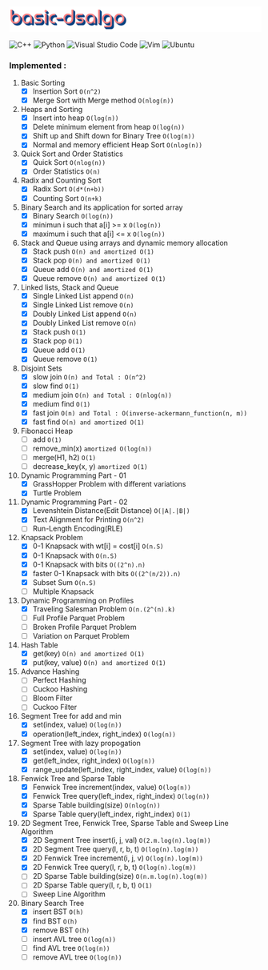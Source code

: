 ![logo](logo.png)

<img alt="C++" src="https://img.shields.io/badge/c++-%2300599C.svg?style=for-the-badge&logo=c%2B%2B&logoColor=white"/>
<img alt="Python" src="https://img.shields.io/badge/python-%2314354C.svg?style=for-the-badge&logo=python&logoColor=white"/>
<img alt="Visual Studio Code" src="https://img.shields.io/badge/VisualStudioCode-0078d7.svg?style=for-the-badge&logo=visual-studio-code&logoColor=white"/>
<img alt="Vim" src="https://img.shields.io/badge/VIM-%2311AB00.svg?style=for-the-badge&logo=vim&logoColor=white"/>
<img alt="Ubuntu" src="https://img.shields.io/badge/Ubuntu-E95420?style=for-the-badge&logo=ubuntu&logoColor=white" />


### Implemented :
1. Basic Sorting
    - [x] Insertion Sort ```O(n^2)```
    - [x] Merge Sort with Merge method ```O(nlog(n))```
2. Heaps and Sorting 
    - [x] Insert into heap ```O(log(n))``` 
    - [x] Delete minimum element from heap ```O(log(n))```
    - [x] Shift up and Shift down for Binary Tree ```O(log(n))```
    - [x] Normal and memory efficient Heap Sort ```O(nlog(n))```
3. Quick Sort and Order Statistics
    - [x] Quick Sort ```O(nlog(n))```
    - [x] Order Statistics ```O(n)```
4. Radix and Counting Sort
    - [x] Radix Sort ```O(d*(n+b))```
    - [x] Counting Sort ```O(n+k)```
5. Binary Search and its application for sorted array
    - [x] Binary Search ```O(log(n))```
    - [x] minimun i such that a[i] >= x ```O(log(n))```
    - [x] maximum i such that a[i] <= x ```O(log(n))```
6. Stack and Queue using arrays and dynamic memory allocation
    - [x] Stack push ```O(n) and amortized O(1)```
    - [x] Stack pop ```O(n) and amortized O(1)```
    - [x] Queue add ```O(n) and amortized O(1)```
    - [x] Queue remove ```O(n) and amortized O(1)```
7. Linked lists, Stack and Queue
    - [x] Single Linked List append ```O(n)```
    - [x] Single Linked List remove ```O(n)```
    - [x] Doubly Linked List append ```O(n)```
    - [x] Doubly Linked List remove ```O(n)```
    - [x] Stack push ```O(1)```
    - [x] Stack pop ```O(1)```
    - [x] Queue add ```O(1)```
    - [x] Queue remove ```O(1)```
8. Disjoint Sets
    - [x] slow join ```O(n) and Total : O(n^2)```
    - [x] slow find ```O(1)``` 
    - [x] medium join ```O(n) and Total : O(nlog(n))```
    - [x] medium find ```O(1)```
    - [x] fast join ```O(n) and Total : O(inverse-ackermann_function(n, m))```
    - [x] fast find ```O(n) and amortized O(1)```
9. Fibonacci Heap 
    - [ ] add ```O(1)```
    - [ ] remove_min(x) ```amortized O(log(n))```
    - [ ] merge(H1, h2) ```O(1)```
    - [ ] decrease_key(x, y) ```amortized O(1)```
10. Dynamic Programming Part - 01
    - [x] GrassHopper Problem with different variations
    - [x] Turtle Problem
11. Dynamic Programming Part - 02
    - [x] Levenshtein Distance(Edit Distance) ```O(|A|.|B|)```
    - [x] Text Alignment for Printing  ```O(n^2)```
    - [ ] Run-Length Encoding(RLE)
12. Knapsack Problem
    - [x] 0-1 Knapsack with wt[i] = cost[i] ```O(n.S)```
    - [x] 0-1 Knapsack with ```O(n.S)```
    - [x] 0-1 Knapsack with bits ```O((2^n).n)```
    - [x] faster 0-1 Knapsack with bits ```O((2^(n/2)).n)```
    - [x] Subset Sum ```O(n.S)```
    - [ ] Multiple Knapsack
13. Dynamic Programming on Profiles
    - [x] Traveling Salesman Problem ```O(n.(2^(n).k)```
    - [ ] Full Profile Parquet Problem 
    - [ ] Broken Profile Parquet Problem
    - [ ] Variation on Parquet Problem
14. Hash Table
    - [x] get(key) ```O(n) and amortized O(1)```
    - [x] put(key, value) ```O(n) and amortized O(1)```
15. Advance Hashing
    - [ ] Perfect Hashing
    - [ ] Cuckoo Hashing
    - [ ] Bloom Filter
    - [ ] Cuckoo Filter
16. Segment Tree for add and min
    - [x] set(index, value) ```O(log(n))```
    - [x] operation(left_index, right_index) ```O(log(n))```
17. Segment Tree with lazy propogation
    - [x] set(index, value) ```O(log(n))```
    - [x] get(left_index, right_index) ```O(log(n))```
    - [x] range_update(left_index, right_index, value) ```O(log(n))```
18. Fenwick Tree and Sparse Table
    - [x] Fenwick Tree increment(index, value) ```O(log(n))```
    - [x] Fenwick Tree query(left_index, right_index) ```O(log(n))```
    - [x] Sparse Table building(size) ```O(nlog(n))```
    - [x] Sparse Table query(left_index, right_index) ```O(1)```
19. 2D Segment Tree, Fenwick Tree, Sparse Table and Sweep Line Algorithm
    - [x] 2D Segment Tree insert(i, j, val) ```O(2.m.log(n).log(m))``` 
    - [x] 2D Segment Tree query(l, r, b, t) ```O(log(n).log(m))``` 
    - [x] 2D Fenwick Tree increment(i, j, v) ```O(log(n).log(m))```
    - [x] 2D Fenwick Tree query(l, r, b, t) ```O(log(n).log(m))```
    - [ ] 2D Sparse Table building(size) ```O(n.m.log(n).log(m))```
    - [ ] 2D Sparse Table query(l, r, b, t) ```O(1)```
    - [ ] Sweep Line Algorithm
20. Binary Search Tree
    - [x] insert BST ```O(h)```
    - [x] find BST ```O(h)```
    - [x] remove BST ```O(h)```
    - [ ] insert AVL tree ```O(log(n))```
    - [ ] find AVL tree ```O(log(n))```
    - [ ] remove AVL tree ```O(log(n))``` 